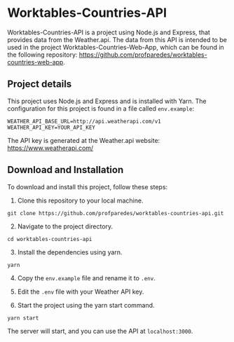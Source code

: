 # Worktables-Countries-API

Worktables-Countries-API is a project using Node.js and Express, that provides data from the Weather.api. The data from this API is intended to be used in the project Worktables-Countries-Web-App, which can be found in the following repository: https://github.com/profparedes/worktables-countries-web-app.

## Project details

This project uses Node.js and Express and is installed with Yarn. The configuration for this project is found in a file called `env.example`:
```
WEATHER_API_BASE_URL=http://api.weatherapi.com/v1
WEATHER_API_KEY=YOUR_API_KEY
```
The API key is generated at the Weather.api website: https://www.weatherapi.com/

## Download and Installation

To download and install this project, follow these steps:

1. Clone this repository to your local machine.
```
git clone https://github.com/profparedes/worktables-countries-api.git
```

2. Navigate to the project directory.
```
cd worktables-countries-api
```

3. Install the dependencies using yarn.
```
yarn
```

4. Copy the `env.example` file and rename it to `.env`.

5. Edit the `.env` file with your Weather API key.

6. Start the project using the yarn start command.
```
yarn start
```
The server will start, and you can use the API at `localhost:3000`.
